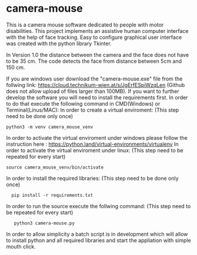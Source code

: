 # camera-mouse
This is a camera mouse software dedicated to people with motor disabilities. This project implements an assistive human computer interface with the help of face tracking. Easy to configure graphical user interface was created with the python library Tkinter.

In Version 1.0 the distance between the camera and the face does not have to be 35 cm. The code detects the face from distance between 5cm and 150 cm.

If you are windows user download the "camera-mouse.exe" file from the follwing link: https://cloud.technikum-wien.at/s/JgErfESpiWzqLen (Github does not allow upload of files larger than 100MB). If you want to further develop the software you will need to install the requirements first. In order to do that execute the following command in CMD(Windows) or Terminal(Linus/MAC):
In order to create a virtual enviroment: (This step need to be done only once)
``` 
python3 -m venv camera_mouse_venv
``` 
In order to activate the virtual enviroment under windows please follow the instruction here : https://python.land/virtual-environments/virtualenv 
In order to activate the virtual enviroment under linux: (This step need to be repeated for every start)
``` 
source camera_mouse_venv/bin/activate
``` 
In order to install the required libraries: (This step need to be done only once)
``` 
  pip install -r requirements.txt
```
In order to run the source execute the follwing command: (This step need to be repeated for every start)
```
   python3 camera-mouse.py
```
In order to allow simplicity a batch script is in development which will allow to install python and all required libraries and start the appliation with simple mouth click.
